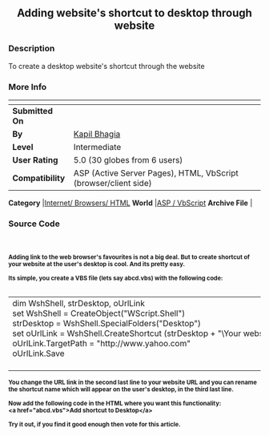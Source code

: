 ﻿<div align="center">

## Adding website's shortcut to desktop through website


</div>

### Description

To create a desktop website's shortcut through the website
 
### More Info
 


<span>             |<span>
---                |---
**Submitted On**   |
**By**             |[Kapil Bhagia](https://github.com/Planet-Source-Code/PSCIndex/blob/master/ByAuthor/kapil-bhagia.md)
**Level**          |Intermediate
**User Rating**    |5.0 (30 globes from 6 users)
**Compatibility**  |ASP \(Active Server Pages\), HTML, VbScript \(browser/client side\)

**Category**       |[Internet/ Browsers/ HTML](https://github.com/Planet-Source-Code/PSCIndex/blob/master/ByCategory/internet-browsers-html__4-9.md)
**World**          |[ASP / VbScript](https://github.com/Planet-Source-Code/PSCIndex/blob/master/ByWorld/asp-vbscript.md)
**Archive File**   |[](https://github.com/Planet-Source-Code/kapil-bhagia-adding-website-s-shortcut-to-desktop-through-website__4-8123/archive/master.zip)





### Source Code

<BR><BR><small> <b>Adding link to the web browser's favourites is not a big deal. But to create shortcut of your website at the user's desktop is cool. And its pretty easy.
<BR><BR>Its simple, you create a VBS file (lets say abcd.vbs) with the following code:<BR><BR>
<table><tr><td nowrap>
dim WshShell, strDesktop, oUrlLink<BR>
set WshShell = CreateObject("WScript.Shell")<BR>
strDesktop = WshShell.SpecialFolders("Desktop")<BR>
set oUrlLink = WshShell.CreateShortcut (strDesktop + "\Your website's shortcut.URL")<BR>
oUrlLink.TargetPath = "http://www.yahoo.com" <BR>
oUrlLink.Save<BR><BR>
</td></tr></table>
You change the URL link in the second last line to your website URL and you can rename the shortcut name which will appear on the user's desktop, in the third last line.<Br><BR>
Now add the following code in the HTML where you want this functionality:<BR>
&lt;a href="abcd.vbs"&gt;Add shortcut to Desktop&lt;/a&gt; <BR><BR>
Try it out, if you find it good enough then vote for this article.</b></small>

